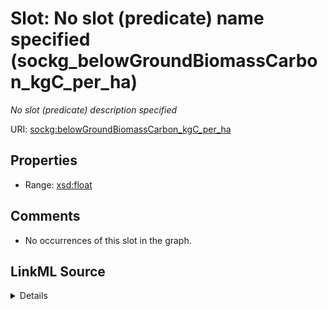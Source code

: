 

# Slot: No slot (predicate) name specified (sockg_belowGroundBiomassCarbon_kgC_per_ha)


_No slot (predicate) description specified_







URI: [sockg:belowGroundBiomassCarbon_kgC_per_ha](https://idir.uta.edu/sockg-ontology/docs/belowGroundBiomassCarbon_kgC_per_ha)



<!-- no inheritance hierarchy -->








## Properties

* Range: [xsd:float](http://www.w3.org/2001/XMLSchema#float)





## Comments

* No occurrences of this slot in the graph.



## LinkML Source

<details>

```yaml
name: sockg_belowGroundBiomassCarbon_kgC_per_ha
description: No slot (predicate) description specified
title: No slot (predicate) name specified
comments:
- No occurrences of this slot in the graph.
from_schema: soc-kg
rank: 1000
domain: sockg_Grazing
slot_uri: sockg:belowGroundBiomassCarbon_kgC_per_ha
alias: sockg_belowGroundBiomassCarbon_kgC_per_ha
range: float

```
</details>